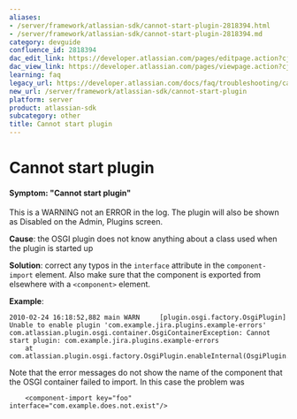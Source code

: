 ```yaml
---
aliases:
- /server/framework/atlassian-sdk/cannot-start-plugin-2818394.html
- /server/framework/atlassian-sdk/cannot-start-plugin-2818394.md
category: devguide
confluence_id: 2818394
dac_edit_link: https://developer.atlassian.com/pages/editpage.action?cjm=wozere&pageId=2818394
dac_view_link: https://developer.atlassian.com/pages/viewpage.action?cjm=wozere&pageId=2818394
learning: faq
legacy_url: https://developer.atlassian.com/docs/faq/troubleshooting/cannot-start-plugin
new_url: /server/framework/atlassian-sdk/cannot-start-plugin
platform: server
product: atlassian-sdk
subcategory: other
title: Cannot start plugin
---
```

# Cannot start plugin

#### Symptom: "Cannot start plugin"

This is a WARNING not an ERROR in the log. The plugin will also be shown as Disabled on the Admin, Plugins screen.

**Cause**: the OSGI plugin does not know anything about a class used when the plugin is started up

**Solution**: correct any typos in the `interface` attribute in the `component-import` element. Also make sure that the component is exported from elsewhere with a `<component>` element.

**Example**:

    2010-02-24 16:18:52,882 main WARN     [plugin.osgi.factory.OsgiPlugin] Unable to enable plugin 'com.example.jira.plugins.example-errors'
    com.atlassian.plugin.osgi.container.OsgiContainerException: Cannot start plugin: com.example.jira.plugins.example-errors
        at com.atlassian.plugin.osgi.factory.OsgiPlugin.enableInternal(OsgiPlugin.java:385)

Note that the error messages do not show the name of the component that the OSGI container failed to import. In this case the problem was

        <component-import key="foo" interface="com.example.does.not.exist"/>


























